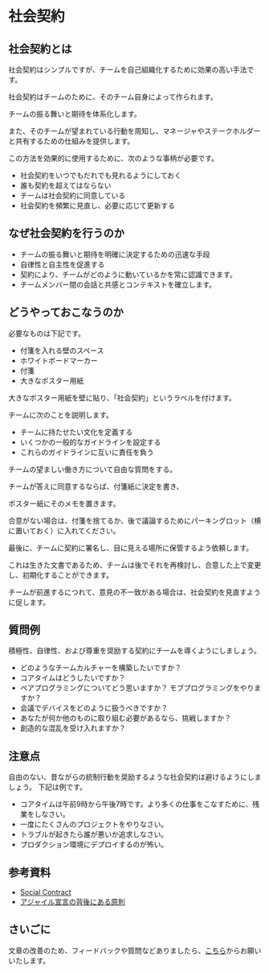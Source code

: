 # 社会契約


## 社会契約とは

社会契約はシンプルですが、チームを自己組織化するために効果の高い手法です。

社会契約はチームのために、そのチーム自身によって作られます。

チームの振る舞いと期待を体系化します。

また、そのチームが望まれている行動を周知し、マネージャやステークホルダーと共有するための仕組みを提供します。

この方法を効果的に使用するために、次のような事柄が必要です。

* 社会契約をいつでもだれでも見れるようにしておく
* 誰も契約を超えてはならない
* チームは社会契約に同意している
* 社会契約を頻繁に見直し、必要に応じて更新する

## なぜ社会契約を行うのか

* チームの振る舞いと期待を明確に決定するための迅速な手段
* 自律性と自主性を促進する
* 契約により、チームがどのように動いているかを常に認識できます。
* チームメンバー間の会話と共感とコンテキストを確立します。

## どうやっておこなうのか

必要なものは下記です。

* 付箋を入れる壁のスペース
* ホワイトボードマーカー
* 付箋
* 大きなポスター用紙

大きなポスター用紙を壁に貼り、「社会契約」というラベルを付けます。

チームに次のことを説明します。

* チームに持たせたい文化を定義する
* いくつかの一般的なガイドラインを設定する
* これらのガイドラインに互いに責任を負う

チームの望ましい働き方について自由な質問をする。

チームが答えに同意するならば、付箋紙に決定を書き、

ポスター紙にそのメモを置きます。

合意がない場合は、付箋を捨てるか、後で議論するためにパーキングロット（横に置いておく）に入れてください。

最後に、チームに契約に署名し、目に見える場所に保管するよう依頼します。

これは生きた文書であるため、チームは後でそれを再検討し、合意した上で変更し、初期化することができます。

チームが前進するにつれて、意見の不一致がある場合は、社会契約を見直すように促します。

## 質問例

積極性、自律性、および尊重を奨励する契約にチームを導くようにしましょう。

* どのようなチームカルチャーを構築したいですか？
* コアタイムはどうしたいですか？
* ペアプログラミングについてどう思いますか？ モブプログラミングをやりますか？
* 会議でデバイスをどのように扱うべきですか？
* あなたが何か他のものに取り組む必要があるなら、挑戦しますか？
* 創造的な混乱を受け入れますか？

## 注意点

自由のない、昔ながらの統制行動を奨励するような社会契約は避けるようにしましょう。
下記は例です。

* コアタイムは午前9時から午後7時です。より多くの仕事をこなすために、残業をしなさい。
* 一度にたくさんのプロジェクトをやりなさい。
* トラブルが起きたら誰が悪いか追求しなさい。
* プロダクション環境にデプロイするのが怖い。

## 参考資料
* [Social Contract](https://openpracticelibrary.com/practice/social-contract/)
* [アジャイル宣言の背後にある原則](https://agilemanifesto.org/iso/ja/principles.html)

## さいごに

文章の改善のため、フィードバックや質問などありましたら、[こちら](https://forms.gle/TKUJ2Gs9EoH2jQvp7)からお願いいたします。
